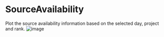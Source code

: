 # SourceAvailability
Plot the source availability information based on the selected day, project and rank.
![image](https://user-images.githubusercontent.com/63130123/206001790-6fcf0748-c990-431f-9296-bf70d568d944.png)
